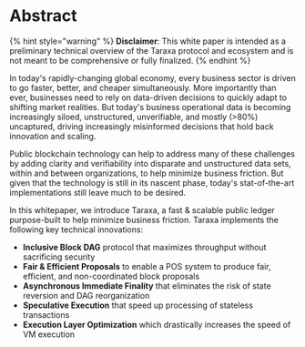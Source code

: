 # Abstract

{% hint style="warning" %}
**Disclaimer**: This white paper is intended as a preliminary technical overview of the Taraxa protocol and ecosystem and is not meant to be comprehensive or fully finalized.
{% endhint %}

In today's rapidly-changing global economy, every business sector is driven to go faster, better, and cheaper simultaneously. More importantly than ever, businesses need to rely on data-driven decisions to quickly adapt to shifting market realities. But today's business operational data is becoming increasingly siloed, unstructured, unverifiable, and mostly (>80%) uncaptured, driving increasingly misinformed decisions that hold back innovation and scaling. 

Public blockchain technology can help to address many of these challenges by adding clarity and verifiability into disparate and unstructured data sets, within and between organizations, to help minimize business friction. But given that the technology is still in its nascent phase, today's stat-of-the-art implementations still leave much to be desired.  

In this whitepaper, we introduce Taraxa, a fast & scalable public ledger purpose-built to help minimize business friction. Taraxa implements the following key technical innovations: 

* **Inclusive Block DAG** protocol that maximizes throughput without sacrificing security
* **Fair & Efficient Proposals** to enable a POS system to produce fair, efficient, and non-coordinated block proposals
* **Asynchronous Immediate Finality** that eliminates the risk of state reversion and DAG reorganization
* **Speculative Execution** that speed up processing of stateless transactions
* **Execution Layer Optimization** which drastically increases the speed of VM execution
